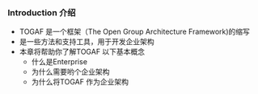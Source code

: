 ### Introduction 介绍 ###

- TOGAF 是一个框架（The Open Group Architecture Framework)的缩写
- 是一些方法和支持工具，用于开发企业架构
- 本章将帮助你了解TOGAF 以下基本概念
    + 什么是Enterprise 
    + 为什么需要哟个企业架构
    + 为什么将TOGAF 作为企业架构